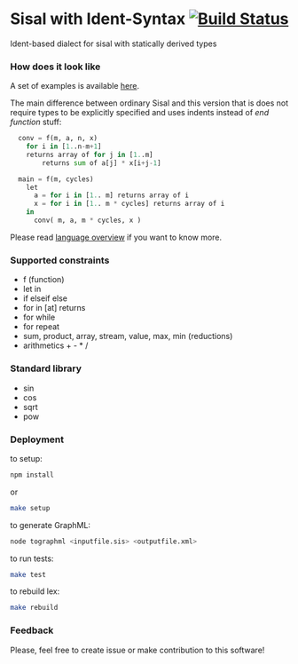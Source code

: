 Sisal with Ident-Syntax [![Build Status](https://travis-ci.org/parsifal-47/sisal-is.svg?branch=master)](https://travis-ci.org/parsifal-47/sisal-is)
========

Ident-based dialect for sisal with statically derived types

### How does it look like

A set of examples is available [here](examples/).

The main difference between ordinary Sisal and this version that is does not require types to be explicitly specified and uses indents instead of *end function* stuff:

```python
  conv = f(m, a, n, x)
    for i in [1..n-m+1]
    returns array of for j in [1..m]
        returns sum of a[j] * x[i+j-1]

  main = f(m, cycles)
    let
      a = for i in [1.. m] returns array of i
      x = for i in [1.. m * cycles] returns array of i
    in
      conv( m, a, m * cycles, x )
```

Please read [language overview](overview.md) if you want to know more.

### Supported constraints

- f (function)
- let in
- if elseif else
- for in [at] returns
- for while
- for repeat
- sum, product, array, stream, value, max, min (reductions)
- arithmetics + - * /


### Standard library

- sin
- cos
- sqrt
- pow


### Deployment

to setup:

```bash
npm install
```

or

```bash
make setup
```

to generate GraphML:

```bash
node tographml <inputfile.sis> <outputfile.xml>
```

to run tests:

```bash
make test
```

to rebuild lex:

```bash
make rebuild
```

### Feedback

Please, feel free to create issue or make contribution to this software!
